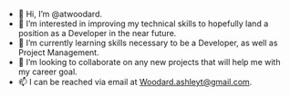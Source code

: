 - 👋 Hi, I’m @atwoodard. 
- 👀 I’m interested in improving my technical skills to hopefully land a position as a Developer in the near future. 
- 🌱 I’m currently learning skills necessary to be a Developer, as well as Project Management. 
- 💞️ I’m looking to collaborate on any new projects that will help me with my career goal. 
- 📫 I can be reached via email at Woodard.ashleyt@gmail.com. 

<!---
atwoodard/atwoodard is a ✨ special ✨ repository because its `README.md` (this file) appears on your GitHub profile.
You can click the Preview link to take a look at your changes.
--->
